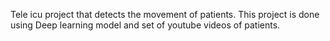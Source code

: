 Tele icu project that detects the movement of patients. 
This project is done using Deep learning model and set of youtube videos of patients.

